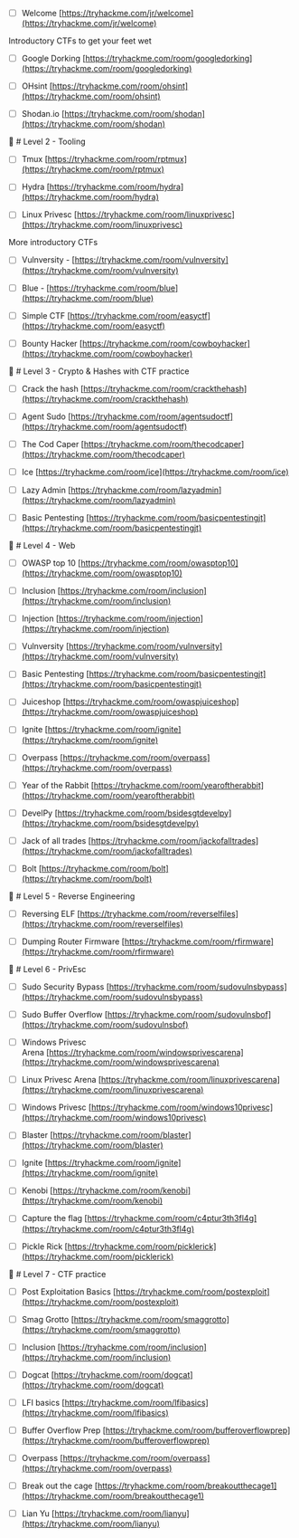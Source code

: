 - [ ] Welcome [https://tryhackme.com/jr/welcome](https://tryhackme.com/jr/welcome)

Introductory CTFs to get your feet wet

- [ ] Google Dorking [https://tryhackme.com/room/googledorking](https://tryhackme.com/room/googledorking)

- [ ] OHsint [https://tryhackme.com/room/ohsint](https://tryhackme.com/room/ohsint)

- [ ] Shodan.io [https://tryhackme.com/room/shodan](https://tryhackme.com/room/shodan)

🦚 # Level 2 - Tooling

- [ ] Tmux [https://tryhackme.com/room/rptmux](https://tryhackme.com/room/rptmux)

- [ ] Hydra [https://tryhackme.com/room/hydra](https://tryhackme.com/room/hydra)

- [ ] Linux Privesc [https://tryhackme.com/room/linuxprivesc](https://tryhackme.com/room/linuxprivesc)

More introductory CTFs

- [ ] Vulnversity - [https://tryhackme.com/room/vulnversity](https://tryhackme.com/room/vulnversity)

- [ ] Blue - [https://tryhackme.com/room/blue](https://tryhackme.com/room/blue)

- [ ] Simple CTF [https://tryhackme.com/room/easyctf](https://tryhackme.com/room/easyctf)

- [ ] Bounty Hacker [https://tryhackme.com/room/cowboyhacker](https://tryhackme.com/room/cowboyhacker)

🦚 # Level 3 - Crypto & Hashes with CTF practice

- [ ] Crack the hash [https://tryhackme.com/room/crackthehash](https://tryhackme.com/room/crackthehash)
- [ ] Agent Sudo [https://tryhackme.com/room/agentsudoctf](https://tryhackme.com/room/agentsudoctf)

- [ ] The Cod Caper [https://tryhackme.com/room/thecodcaper](https://tryhackme.com/room/thecodcaper)
- [ ] Ice [https://tryhackme.com/room/ice](https://tryhackme.com/room/ice)

- [ ] Lazy Admin [https://tryhackme.com/room/lazyadmin](https://tryhackme.com/room/lazyadmin)

- [ ] Basic Pentesting [https://tryhackme.com/room/basicpentestingjt](https://tryhackme.com/room/basicpentestingjt)

🦚 # Level 4 - Web

- [ ] OWASP top 10 [https://tryhackme.com/room/owasptop10](https://tryhackme.com/room/owasptop10)
- [ ] Inclusion [https://tryhackme.com/room/inclusion](https://tryhackme.com/room/inclusion)

- [ ] Injection [https://tryhackme.com/room/injection](https://tryhackme.com/room/injection)

- [ ] Vulnversity [https://tryhackme.com/room/vulnversity](https://tryhackme.com/room/vulnversity)

- [ ] Basic Pentesting [https://tryhackme.com/room/basicpentestingjt](https://tryhackme.com/room/basicpentestingjt)

- [ ] Juiceshop [https://tryhackme.com/room/owaspjuiceshop](https://tryhackme.com/room/owaspjuiceshop)

- [ ] Ignite [https://tryhackme.com/room/ignite](https://tryhackme.com/room/ignite)

- [ ] Overpass [https://tryhackme.com/room/overpass](https://tryhackme.com/room/overpass)

- [ ] Year of the Rabbit [https://tryhackme.com/room/yearoftherabbit](https://tryhackme.com/room/yearoftherabbit)

- [ ] DevelPy [https://tryhackme.com/room/bsidesgtdevelpy](https://tryhackme.com/room/bsidesgtdevelpy)

- [ ] Jack of all trades [https://tryhackme.com/room/jackofalltrades](https://tryhackme.com/room/jackofalltrades)

- [ ] Bolt [https://tryhackme.com/room/bolt](https://tryhackme.com/room/bolt)

🦚 # Level 5 - Reverse Engineering

- [ ] Reversing ELF [https://tryhackme.com/room/reverselfiles](https://tryhackme.com/room/reverselfiles)

- [ ] Dumping Router Firmware [https://tryhackme.com/room/rfirmware](https://tryhackme.com/room/rfirmware)

🦚 # Level 6 - PrivEsc

- [ ] Sudo Security Bypass [https://tryhackme.com/room/sudovulnsbypass](https://tryhackme.com/room/sudovulnsbypass)

- [ ] Sudo Buffer Overflow [https://tryhackme.com/room/sudovulnsbof](https://tryhackme.com/room/sudovulnsbof)

- [ ] Windows Privesc Arena [https://tryhackme.com/room/windowsprivescarena](https://tryhackme.com/room/windowsprivescarena)

- [ ] Linux Privesc Arena [https://tryhackme.com/room/linuxprivescarena](https://tryhackme.com/room/linuxprivescarena)

- [ ] Windows Privesc [https://tryhackme.com/room/windows10privesc](https://tryhackme.com/room/windows10privesc)

- [ ] Blaster [https://tryhackme.com/room/blaster](https://tryhackme.com/room/blaster)

- [ ] Ignite [https://tryhackme.com/room/ignite](https://tryhackme.com/room/ignite)

- [ ] Kenobi [https://tryhackme.com/room/kenobi](https://tryhackme.com/room/kenobi)

- [ ] Capture the flag [https://tryhackme.com/room/c4ptur3th3fl4g](https://tryhackme.com/room/c4ptur3th3fl4g)

- [ ] Pickle Rick [https://tryhackme.com/room/picklerick](https://tryhackme.com/room/picklerick)

🦚 # Level 7 - CTF practice

- [ ] Post Exploitation Basics [https://tryhackme.com/room/postexploit](https://tryhackme.com/room/postexploit)

- [ ] Smag Grotto [https://tryhackme.com/room/smaggrotto](https://tryhackme.com/room/smaggrotto)

- [ ] Inclusion [https://tryhackme.com/room/inclusion](https://tryhackme.com/room/inclusion)

- [ ] Dogcat [https://tryhackme.com/room/dogcat](https://tryhackme.com/room/dogcat)

- [ ] LFI basics [https://tryhackme.com/room/lfibasics](https://tryhackme.com/room/lfibasics)

- [ ] Buffer Overflow Prep [https://tryhackme.com/room/bufferoverflowprep](https://tryhackme.com/room/bufferoverflowprep)

- [ ] Overpass [https://tryhackme.com/room/overpass](https://tryhackme.com/room/overpass)

- [ ] Break out the cage [https://tryhackme.com/room/breakoutthecage1](https://tryhackme.com/room/breakoutthecage1)

- [ ] Lian Yu [https://tryhackme.com/room/lianyu](https://tryhackme.com/room/lianyu)
